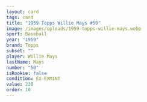 ```yaml
---
layout: card
tags: card
title: "1959 Topps Willie Mays #50"
image: /images/uploads/1959-topps-willie-mays.webp
sport: Baseball
year: "1959"
brand: Topps
subset: ""
player: Willie Mays
lastName: Mays
number: "50"
isRookie: false
condition: EX-EXMINT
value: 230
order: 10
---
```


